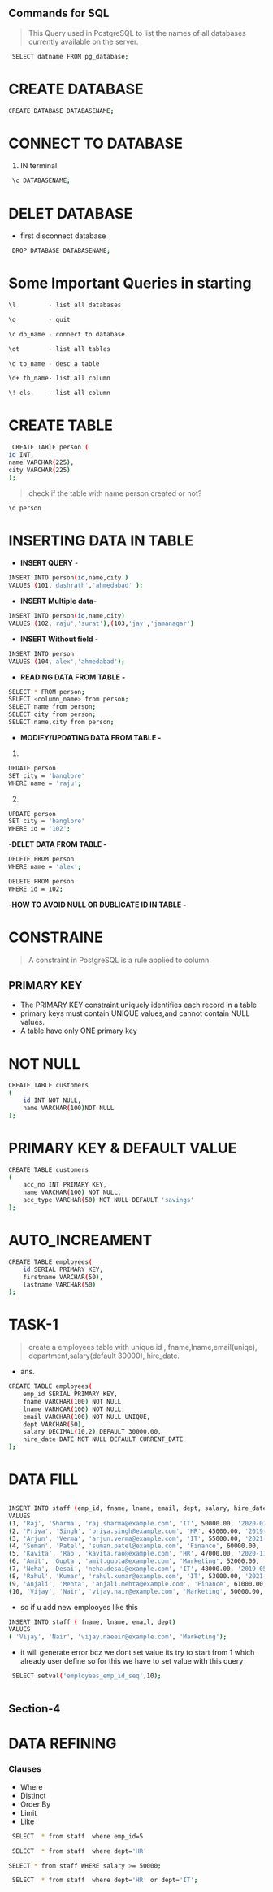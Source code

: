 ## Commands for SQL

>   This Query used in PostgreSQL to list the names of all databases currently available on the server.

```bash
 SELECT datname FROM pg_database; 
 ```

# CREATE DATABASE

``` bash 
CREATE DATABASE DATABASENAME; 
```
# CONNECT TO DATABASE

1. IN terminal 
```bash
 \c DATABASENAME; 
 ```

# DELET DATABASE 

* first disconnect database
``` bash
 DROP DATABASE DATABASENAME; 
 ```
# Some Important Queries in starting
```bash
\l         - list all databases

\q         - quit

\c db_name - connect to database

\dt        - list all tables

\d tb_name - desc a table

\d+ tb_name- list all column

\! cls.    - list all column
```

# CREATE TABLE

```bash
 CREATE TABlE person (
id INT,
name VARCHAR(225),
city VARCHAR(225)
); 
``` 

> check if the table with name <bold> person</bold> created or not?
```bash
\d person
``` 

# INSERTING DATA IN TABLE 
- **INSERT QUERY** - 
```bash 
INSERT INTO person(id,name,city )
VALUES (101,'dashrath','ahmedabad' );
```
- **INSERT Multiple data**-
```bash
INSERT INTO person(id,name,city)
VALUES (102,'raju','surat'),(103,'jay','jamanagar')
```
- **INSERT Without field** -
``` bash 
INSERT INTO person
VALUES (104,'alex','ahmedabad');
```
- **READING DATA FROM TABLE -** 
``` bash
SELECT * FROM person;
SELECT <column_name> from person;
SELECT name from person;
SELECT city from person;
SELECT name,city from person;

```
- **MODIFY/UPDATING DATA FROM TABLE -**
1. 
``` bash
UPDATE person
SET city = 'banglore'
WHERE name = 'raju';
```
2. 
``` bash
UPDATE person
SET city = 'banglore'
WHERE id = '102';
```
-**DELET DATA FROM TABLE -**
```bash
DELETE FROM person
WHERE name = 'alex';
```
```bash
DELETE FROM person
WHERE id = 102;
```

-**HOW TO AVOID NULL OR DUBLICATE ID IN  TABLE -**

# CONSTRAINE 

> A constraint in PostgreSQL is a rule applied to column.

## PRIMARY KEY 
- The PRIMARY KEY constraint uniquely identifies each record in a table
- primary keys must contain UNIQUE values,and cannot contain NULL values.
- A table have only ONE primary key

# NOT NULL
```bash
CREATE TABLE customers
(
    id INT NOT NULL,
    name VARCHAR(100)NOT NULL
);
```
# PRIMARY KEY & DEFAULT VALUE
```bash
CREATE TABLE customers
(
    acc_no INT PRIMARY KEY,
    name VARCHAR(100) NOT NULL,
    acc_type VARCHAR(50) NOT NULL DEFAULT 'savings'
);
```
# AUTO_INCREAMENT
```bash
CREATE TABLE employees(
    id SERIAL PRIMARY KEY,
    firstname VARCHAR(50),
    lastname VARCHAR(50)
);
```
# TASK-1
>create a employees table with unique id , fname,lname,email(uniqe), department,salary(default 30000),
hire_date.
- ans.
``` bash
CREATE TABLE employees(
    emp_id SERIAL PRIMARY KEY,
    fname VARCHAR(100) NOT NULL,
    lname VARHCAR(100) NOT NULL,
    email VARCHAR(100) NOT NULL UNIQUE,
    dept VARCHAR(50),
    salary DECIMAL(10,2) DEFAULT 30000.00,
    hire_date DATE NOT NULL DEFAULT CURRENT_DATE 
);
```
# DATA FILL
```bash

INSERT INTO staff (emp_id, fname, lname, email, dept, salary, hire_date) 
VALUES
(1, 'Raj', 'Sharma', 'raj.sharma@example.com', 'IT', 50000.00, '2020-01-15'),
(2, 'Priya', 'Singh', 'priya.singh@example.com', 'HR', 45000.00, '2019-03-22'),
(3, 'Arjun', 'Verma', 'arjun.verma@example.com', 'IT', 55000.00, '2021-06-01'),
(4, 'Suman', 'Patel', 'suman.patel@example.com', 'Finance', 60000.00, '2018-07-30'),
(5, 'Kavita', 'Rao', 'kavita.rao@example.com', 'HR', 47000.00, '2020-11-10'),
(6, 'Amit', 'Gupta', 'amit.gupta@example.com', 'Marketing', 52000.00, '2020-09-25'),
(7, 'Neha', 'Desai', 'neha.desai@example.com', 'IT', 48000.00, '2019-05-18'),
(8, 'Rahul', 'Kumar', 'rahul.kumar@example.com', 'IT', 53000.00, '2021-02-14'),
(9, 'Anjali', 'Mehta', 'anjali.mehta@example.com', 'Finance', 61000.00, '2018-12-03'),
(10, 'Vijay', 'Nair', 'vijay.nair@example.com', 'Marketing', 50000.00, '2020-04-19');

```
- so if u add new emplooyes like this 
```bash
INSERT INTO staff ( fname, lname, email, dept) 
VALUES
( 'Vijay', 'Nair', 'vijay.naeeir@example.com', 'Marketing');

```
- it will generate error bcz we dont set  value its try to start from 1 which already user define so for this we have to set  value with this query
``` bash
 SELECT setval('employees_emp_id_seq',10);
 
```

## Section-4
# DATA REFINING
### Clauses
- Where
- Distinct
- Order By
- Limit
- Like  

```bash
 SELECT  * from staff  where emp_id=5
```
```bash
 SELECT  * from staff  where dept='HR'
```
``` bash
SELECT * from staff WHERE salary >= 50000;
```
```bash
 SELECT  * from staff  where dept='HR' or dept='IT';
 ```
 